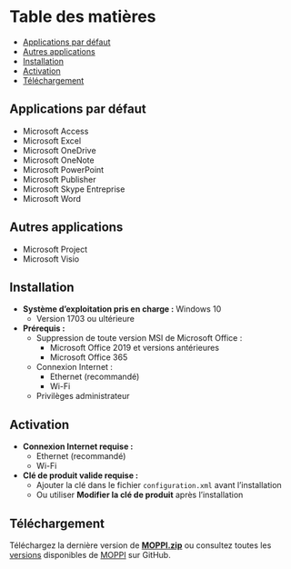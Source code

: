 # Table des matières
* [Applications par défaut](#applications-par-défaut)
* [Autres applications](#autres-applications)
* [Installation](#installation)
* [Activation](#activation)
* [Téléchargement](#téléchargement)

## Applications par défaut
* Microsoft Access  
* Microsoft Excel  
* Microsoft OneDrive  
* Microsoft OneNote  
* Microsoft PowerPoint  
* Microsoft Publisher  
* Microsoft Skype Entreprise  
* Microsoft Word  

## Autres applications
* Microsoft Project  
* Microsoft Visio  

## Installation
* **Système d’exploitation pris en charge :** Windows 10  
  * Version 1703 ou ultérieure  
* **Prérequis :**  
  * Suppression de toute version MSI de Microsoft Office :  
    * Microsoft Office 2019 et versions antérieures  
    * Microsoft Office 365  
  * Connexion Internet :  
    * Ethernet (recommandé)  
    * Wi-Fi  
  * Privilèges administrateur  

## Activation
* **Connexion Internet requise :**  
  * Ethernet (recommandé)  
  * Wi-Fi  
* **Clé de produit valide requise :**  
  * Ajouter la clé dans le fichier `configuration.xml` avant l’installation  
  * Ou utiliser **Modifier la clé de produit** après l’installation  

## Téléchargement
Téléchargez la dernière version de **[MOPPI.zip](https://github.com/nyhtml/MOPPI/releases/latest/download/MOPPI.zip)** ou consultez toutes les [versions](https://github.com/nyhtml/MOPPI/releases/) disponibles de [MOPPI](https://github.com/nyhtml/MOPPI) sur GitHub.
